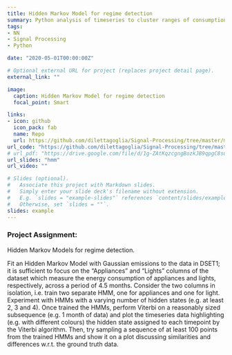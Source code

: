 ```yaml
---
title: Hidden Markov Model for regime detection
summary: Python analysis of timeseries to cluster ranges of consumption, using Hidden Markov Models with Gaussian emissions.
tags:
- NN
- Signal Processing
- Python

date: "2020-05-01T00:00:00Z"

# Optional external URL for project (replaces project detail page).
external_link: ""

image:
  caption: Hidden Markov Model for regime detection
  focal_point: Smart

links:
- icon: github
  icon_pack: fab
  name: Repo
  url: https://github.com/dilettagoglia/Signal-Processing/tree/master/midterm2
url_code: "https://github.com/dilettagoglia/Signal-Processing/tree/master/midterm2"
# url_pdf: "https://drive.google.com/file/d/1g-ZAtKqzcgngBozkJB9qpgC8suOgeHd7/view?usp=sharing"
url_slides: "hmm"
url_video: ""

# Slides (optional).
#   Associate this project with Markdown slides.
#   Simply enter your slide deck's filename without extension.
#   E.g. `slides = "example-slides"` references `content/slides/example-slides.md`.
#   Otherwise, set `slides = ""`.
slides: example
---
```


### Project Assignment:

Hidden Markov Models for regime detection.

Fit an Hidden Markov Model with Gaussian emissions to the data in DSET1; it is sufficient to focus on the “Appliances” and “Lights” columns of the dataset which measure the energy consumption of appliances and lights, respectively, across a period of 4.5 months.
Consider the two columns in isolation, i.e. train two separate HMM, one for appliances and one for light.
Experiment with HMMs with a varying number of hidden states (e.g. at least 2, 3 and 4).
Once trained the HMMs, perform Viterbi on a reasonably sized subsequence (e.g. 1 month of data) and plot the timeseries data highlighting (e.g. with different colours) the hidden state assigned to each timepoint by the Viterbi algorithm.
Then, try sampling a sequence of at least 100 points from the trained HMMs and show it on a plot discussing similarities and differences w.r.t. the ground truth data.
